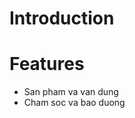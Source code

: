 <!---
/*******************************************************************************
// Project name   :
// File name      : 7_habits_for_successful.md
// Created date   : Mon 29 May 2017
// Author         : Huy Hung Ho
// Last modified  : Mon 29 May 2017
// Desc           :
*******************************************************************************/
-->
Introduction
============


Features
========
- San pham va van dung
- Cham soc va bao duong

